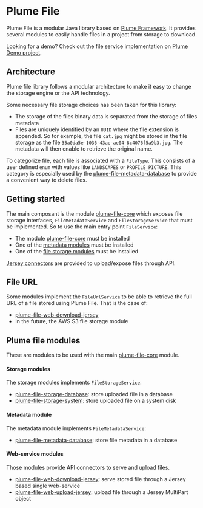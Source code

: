 Plume File
==========
Plume File is a modular Java library based on [Plume Framework](https://github.com/Coreoz/Plume).
It provides several modules to easily handle files in a project from storage to download.

Looking for a demo? Check out the file service implementation on [Plume Demo project](https://github.com/Coreoz/Plume-showcase).

Architecture
------------
Plume file library follows a modular architecture to make it easy to change the storage engine or the API technology.

Some necessary file storage choices has been taken for this library:
- The storage of the files binary data is separated from the storage of files metadata
- Files are uniquely identified by an `UUID` where the file extension is appended. So for example, the file `cat.jpg` might be stored in the file storage as the file `35a0da5e-1036-43ae-ae04-8c4076f5a9b3.jpg`. The metadata will then enable to retrieve the original name.

To categorize file, each file is associated with a `FileType`. This consists of a user defined `enum` with values like `LANDSCAPES` or `PROFILE_PICTURE`.
This category is especially used by the [plume-file-metadata-database](plume-file-metadata-database) to provide a convenient way to delete files.

Getting started
---------------
The main composant is the module [plume-file-core](plume-file-core) which exposes file storage interfaces, `FileMetadataService` and `FileStorageService` that must be implemented. So to use the main entry point `FileService`:
- The module [plume-file-core](plume-file-core) must be installed
- One of the [metadata modules](#metadata-module) must be installed
- One of the [file storage modules](#storage-modules) must be installed

[Jersey connectors](#web-service-modules) are provided to upload/expose files through API.

File URL
--------
Some modules implement the `FileUrlService` to be able to retrieve the full URL of a file stored using Plume File.
That is the case of:
- [plume-file-web-download-jersey](plume-file-web-download-jersey)
- In the future, the AWS S3 file storage module

Plume file modules
------------------
These are modules to be used with the main [plume-file-core](plume-file-core) module.

#### Storage modules

The storage modules implements `FileStorageService`:

- [plume-file-storage-database](plume-file-storage-database): store uploaded file in a database
- [plume-file-storage-system](plume-file-storage-system): store uploaded file on a system disk

#### Metadata module

The metadata module implements `FileMetadataService`:

- [plume-file-metadata-database](plume-file-metadata-database): store file metadata in a database

#### Web-service modules

Those modules provide API connectors to serve and upload files. 

- [plume-file-web-download-jersey](plume-file-web-download-jersey): serve stored file through
  a Jersey based single web-service
- [plume-file-web-upload-jersey](plume-file-web-upload-jersey): upload file through a Jersey
  MultiPart object

